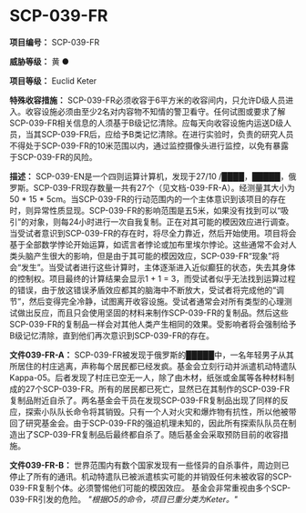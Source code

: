 # SCP-039-FR

**项目编号：**  SCP-039-FR

**威胁等级：**  黄 ●

**项目等级：**  Euclid Keter

**特殊收容措施：**  SCP-039-FR必须收容于6平方米的收容间内，只允许D级人员进入。收容设施必须由至少2名对内容物不知情的警卫看守。任何试图或要求了解SCP-039-FR相关信息的人须基于B级记忆清除。应每天向收容设施内运送D级人员，当其SCP-039-FR后，应给予B类记忆清除。在进行实验时，负责的研究人员不得处于SCP-039-FR的10米范围以内，通过监控摄像头进行监控，以免有暴露于SCP-039-FR的风险。

**描述：**  SCP-039-EN是一个四则运算计算机，发现于27/10 /████，█████，俄罗斯。SCP-039-FR现存数量一共有27个（见文档-039-FR-A）。经测量其大小为50 * 15 * 5cm。当SCP-039-FR的行动范围内的一个主体意识到该项目的存在时，则异常性质显现。SCP-039-FR的影响范围是五5米，如果没有找到可以“吸引”的对象，则每24小时进行一次自我复制。正在对其可能的模因效应进行调查。当受试者意识到SCP-039-FR的存在时，将尽全力靠近，然后开始使用。项目将会基于全部数学悖论开始运算，如谎言者悖论或加布里埃尔悖论。这些通常不会对人类头脑产生很大的影响，但是由于其可能的模因效应，SCP-039-FR“现象”将会“发生”。当受试者进行这些计算时，主体逐渐进入近似癫狂的状态，失去其身体的控制权。项目最终的计算结果会显示1 + 1 = 3，而受试者似乎无法找到运算过程的错误，由于放这错误矛盾效应都其的脑海中不断放大，受试者将完成他的“调节”，然后变得完全冷静，试图离开收容设施。受试者通常会对所有类型的心理测试做出反应，而且只会使用坚固的材料来制作SCP-039-FR的复制品。然后这些SCP-039-FR的复制品一样会对其他人类产生相同的效果。受影响者将会强制给予B级记忆清除，直到他们再次意识到SCP-039-FR的存在。

**文件039-FR-A：**  SCP-039-FR被发现于俄罗斯的█████中，一名年轻男子从其所居住的村庄逃离，声称每个居民都已经发疯。基金会立刻行动并派遣机动特遣队Kappa-05。后者发现了村庄已空无一人，除了由木材，纸张或金属等各种材料制成的27个SCP-039-FR。所有的居民都已死亡，显然已在其制作的SCP-039-FR复制品附近自杀了。两名基金会干员在发现SCP-039-FR复制品出现了同样的反应，探索小队队长命令将其销毁。只有一个人对火灾和爆炸物有抗性，所以他被带回了研究基金会。由于SCP-039-FR的强迫机理未知的，因此所有探索队队员在制造出了SCP-039-FR复制品后最终都自杀了。随后基金会采取预防目前的收容措施。

**文件039-FR-B：**  世界范围内有数个国家发现有一些怪异的自杀事件，周边则已停止了所有的通讯。机动特遣队已被派遣核实可能的并销毁任何未被收容的SCP-039-FR复制个体。必须警惕他们可能的模因效应。 基金会非常重视由多个SCP-039-FR引发的危险。 *"根据O5的命令，项目已重分类为Keter。"* 

